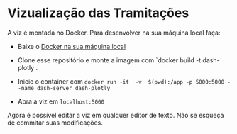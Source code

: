 # Vizualização das Tramitações

A viz é montada no Docker. Para desenvolver na sua máquina local faça:

- Baixe o [Docker na sua máquina local](https://www.docker.com/get-docker)

- Clone esse repositório e monte a imagem com
`docker build -t dash-plotly .

- Inicie o container com
`docker run -it  -v  $(pwd):/app -p 5000:5000 --name dash-server dash-plotly`

- Abra a viz em `localhost:5000`

Agora é possível editar a viz em qualquer editor de texto. Não se esqueça de commitar
suas modificações.